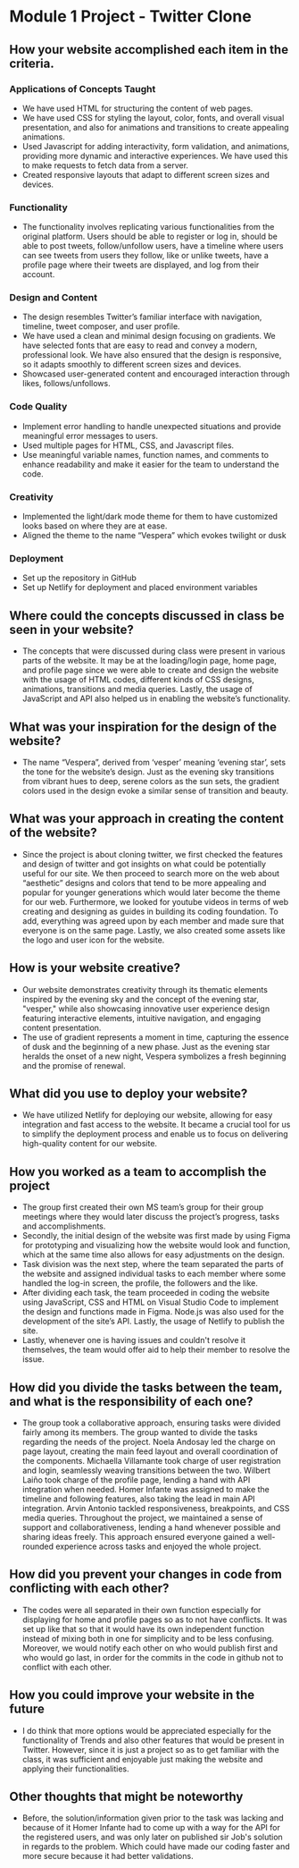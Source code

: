 # Module 1 Project - Twitter Clone

## How your website accomplished each item in the criteria.

### Applications of Concepts Taught
- We have used HTML for structuring the content of web pages.
- We have used CSS for styling the layout, color, fonts, and overall visual presentation, and also for animations and transitions to create appealing animations.
- Used Javascript for adding interactivity, form validation, and animations, providing more dynamic and interactive experiences. We have used this to make requests to fetch data from a server.
- Created responsive layouts that adapt to different screen sizes and devices.


### Functionality
- The functionality involves replicating various functionalities from the original platform. Users should be able to register or log in, should be able to post tweets, follow/unfollow users, have a timeline where users can see tweets from users they follow, like or unlike tweets, have a profile page where their tweets are displayed, and log from their account.

### Design and Content

- The design resembles Twitter’s familiar interface with navigation, timeline, tweet composer, and user profile.
- We have used a clean and minimal design focusing on gradients. We have selected fonts that are easy to read and convey a modern, professional look. We have also ensured that the design is responsive, so it adapts smoothly to different screen sizes and devices. 
- Showcased user-generated content and encouraged interaction through likes, follows/unfollows.

### Code Quality

- Implement error handling to handle unexpected situations and provide meaningful error messages to users.
- Used multiple pages for HTML, CSS, and Javascript files.
- Use meaningful variable names, function names, and comments to enhance readability and make it easier for the team to understand the code.

### Creativity 

- Implemented the light/dark mode theme for them to have customized looks based on where they are at ease.
- Aligned the theme to the name “Vespera” which evokes twilight or dusk

### Deployment

- Set up the repository in GitHub 
- Set up Netlify for deployment and placed environment variables

## Where could the concepts discussed in class be seen in your website?

- The concepts that were discussed during class were present in various parts of the website. It may be at the loading/login page, home page, and profile page since we were able to create and design the website with the usage of HTML codes, different kinds of CSS designs, animations, transitions and media queries. Lastly, the usage of JavaScript and API also helped us in enabling the website’s functionality.

## What was your inspiration for the design of the website?

- The name “Vespera”, derived from ‘vesper’ meaning ‘evening star’, sets the tone for the website’s design. Just as the evening sky transitions from vibrant hues to deep, serene colors as the sun sets, the gradient colors used in the design evoke a similar sense of transition and beauty. 

## What was your approach in creating the content of the website?

- Since the project is about cloning twitter, we first checked the features and design of twitter and got insights on what could be potentially useful for our site.  We then proceed to search more on the web about “aesthetic” designs and colors that tend to be more appealing and popular for younger generations which would later become the theme for our web. Furthermore, we looked for youtube videos in terms of web creating and designing as guides in building its coding foundation. To add, everything was agreed upon by each member and made sure that everyone is on the same page. Lastly, we also created some assets like the logo and user icon for the website.

## How is your website creative?

- Our website demonstrates creativity through its thematic elements inspired by the evening sky and the concept of the evening star, "vesper," while also showcasing innovative user experience design featuring interactive elements, intuitive navigation, and engaging content presentation.
- The use of gradient represents a moment in time, capturing the essence of dusk and the beginning of a new phase. Just as the evening star heralds the onset of a new night, Vespera symbolizes a fresh beginning and the promise of renewal. 

## What did you use to deploy your website?

- We have utilized Netlify for deploying our website, allowing for easy integration and fast access to the website. It became a crucial tool for us to simplify the deployment process and enable us to focus on delivering high-quality content for our website.

## How you worked as a team to accomplish the project

- The group first created their own MS team’s group for their group meetings where they would later discuss the project’s progress, tasks and accomplishments. 
- Secondly, the initial design of the website was first made by using Figma for prototyping and visualizing how the website would look and function, which at the same time also allows for easy adjustments on the design.
- Task division was the next step, where the team separated the parts of the website and assigned individual tasks to each member where some handled the log-in screen, the profile, the followers and the like.
- After dividing each task, the team proceeded in coding the website using JavaScript, CSS and HTML on Visual Studio Code to implement the design and functions made in Figma. Node.js was also used for the development of the site’s API. Lastly, the usage of Netlify to publish the site.
- Lastly, whenever one is having issues and couldn't resolve it themselves, the team would offer aid to help their member to resolve the issue.


## How did you divide the tasks between the team, and what is the responsibility of each one?

- The group took a collaborative approach, ensuring tasks were divided fairly among its members. The group wanted to divide the tasks regarding the needs of the project. Noela Andosay led the charge on page layout, creating the main feed layout and overall coordination of the components. Michaella Villamante took charge of user registration and login, seamlessly weaving transitions between the two. Wilbert Laiño took charge of the profile page, lending a hand with API integration when needed. Homer Infante was assigned to make the timeline and following features, also taking the lead in main API integration. Arvin Antonio tackled responsiveness, breakpoints, and CSS media queries. Throughout the project, we maintained a sense of support and collaborativeness, lending a hand whenever possible and sharing ideas freely. This approach ensured everyone gained a well-rounded experience across tasks and enjoyed the whole project.

## How did you prevent your changes in code from conflicting with each other?

- The codes were all separated in their own function especially for displaying for home and profile pages so as to not have conflicts. It was set up like that so that it would have its own independent function instead of mixing both in one for simplicity and to be less confusing.  Moreover, we would notify each other on who would publish first and who would go last, in order for the commits in the code in github not to conflict with each other.

## How you could improve your website in the future

- I do think that more options would be appreciated especially for the functionality of Trends and also other features that would be present in Twitter. However, since it is just a project so as to get familiar with the class, it was sufficient and enjoyable just making the website and applying their functionalities. 

## Other thoughts that might be noteworthy

- Before, the solution/information given prior to the task was lacking and because of it Homer Infante had to come up with a way for the API for the registered users, and was only later on published sir Job's solution in regards to the problem. Which could have made our coding faster and more secure because it had better validations.

